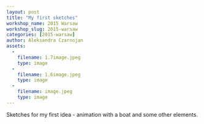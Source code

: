 ```yaml
---
layout: post
title: "My first sketches"
workshop_name: 2015 Warsaw
workshop_slug: 2015-warsaw
categories: [2015-warsaw]
author: Aleksandra Czarnojan
assets:
  -
    filename: 1.7image.jpeg
    type: image
  -
    filename: 1.6image.jpeg
    type: image
  -
    filename: image.jpeg
    type: image
---
```

Sketches for my first idea - animation with a boat and some other elements.

